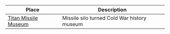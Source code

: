 Place | Description
----- | -----------
[Titan Missile Museum](http://www.titanmissilemuseum.org/) | Missile silo turned Cold War history museum